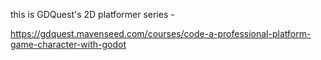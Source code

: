 this is GDQuest's 2D platformer series -

https://gdquest.mavenseed.com/courses/code-a-professional-platform-game-character-with-godot